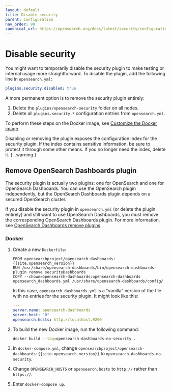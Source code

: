 ```yaml
---
layout: default
title: Disable security
parent: Configuration
nav_order: 99
canonical_url: https://opensearch.org/docs/latest/security/configuration/disable-enable-security/
---
```


# Disable security

You might want to temporarily disable the security plugin to make testing or internal usage more straightforward. To disable the plugin, add the following line in `opensearch.yml`:

```yml
plugins.security.disabled: true
```

A more permanent option is to remove the security plugin entirely:

1. Delete the `plugins/opensearch-security` folder on all nodes.
1. Delete all `plugins.security.*` configuration entries from `opensearch.yml`.

To perform these steps on the Docker image, see [Customize the Docker image]({{site.url}}{{site.baseurl}}/opensearch/install/docker#customize-the-docker-image).

Disabling or removing the plugin exposes the configuration index for the security plugin. If the index contains sensitive information, be sure to protect it through some other means. If you no longer need the index, delete it.
{: .warning }


## Remove OpenSearch Dashboards plugin

The security plugin is actually two plugins: one for OpenSearch and one for OpenSearch Dashboards. You can use the OpenSearch plugin independently, but the OpenSearch Dashboards plugin depends on a secured OpenSearch cluster.

If you disable the security plugin in `opensearch.yml` (or delete the plugin entirely) and still want to use OpenSearch Dashboards, you must remove the corresponding OpenSearch Dashboards plugin. For more information, see [OpenSearch Dashboards remove plugins]({{site.url}}{{site.baseurl}}/dashboards/install/plugins#remove-plugins).


### Docker

1. Create a new `Dockerfile`:

   ```
   FROM opensearchproject/opensearch-dashboards:{{site.opensearch_version}}
   RUN /usr/share/opensearch-dashboards/bin/opensearch-dashboards-plugin remove securityDashboards
   COPY --chown=opensearch-dashboards:opensearch-dashboards opensearch_dashboards.yml /usr/share/opensearch-dashboards/config/
   ```

   In this case, `opensearch_dashboards.yml` is a "vanilla" version of the file with no entries for the security plugin. It might look like this:

   ```yml
   ---
   server.name: opensearch-dashboards
   server.host: "0"
   opensearch.hosts: http://localhost:9200
   ```


1. To build the new Docker image, run the following command:

   ```bash
   docker build --tag=opensearch-dashboards-no-security .
   ```

1. In `docker-compose.yml`, change `opensearchproject/opensearch-dashboards:{{site.opensearch_version}}` to `opensearch-dashboards-no-security`.
1. Change `OPENSEARCH_HOSTS` or `opensearch.hosts` to `http://` rather than `https://`.
1. Enter `docker-compose up`.

